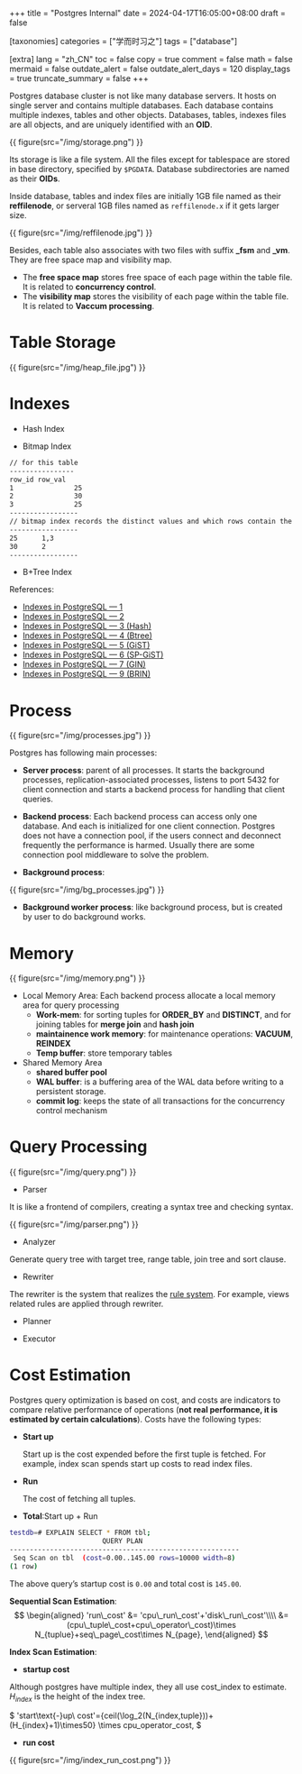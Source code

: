 +++
title = "Postgres Internal"
date = 2024-04-17T16:05:00+08:00
draft = false

[taxonomies]
categories = ["学而时习之"]
tags = ["database"]

[extra]
lang = "zh_CN"
toc = false
copy = true
comment = false
math = false
mermaid = false
outdate_alert = false
outdate_alert_days = 120
display_tags = true
truncate_summary = false
+++

<!--more-->
Postgres database cluster is not like many database servers. It hosts on single server and contains multiple databases. Each database contains multiple indexes, tables and other objects. Databases, tables, indexes files are all objects, and are uniquely identified with an **OID**.

{{ figure(src="/img/storage.png") }}

Its storage is like a file system. All the files except for tablespace are stored in base directory, specified by `$PGDATA`. Database subdirectories are named as their **OIDs**.

Inside database, tables and index files are initially 1GB file named as their **reffilenode**, or serveral 1GB files named as `reffilenode.x` if it gets larger size.

{{ figure(src="/img/reffilenode.jpg") }}

Besides, each table also associates with two files with suffix **_fsm** and **_vm**. They are free space map and visibility map.

* The **free space map** stores free space of each page within the table file. It is related to **concurrency control**.
* The **visibility map** stores the visibility of each page within the table file. It is related to **Vaccum processing**.

# Table Storage

{{ figure(src="/img/heap_file.jpg") }}

# Indexes
* Hash Index

* Bitmap Index
```bash
// for this table
----------------
row_id row_val
1				25
2				30
3				25
-----------------
// bitmap index records the distinct values and which rows contain the specific values
-----------------
25      1,3
30      2
-----------------
```

* B+Tree Index

References:

* [Indexes in PostgreSQL — 1](https://postgrespro.com/blog/pgsql/3994098)
* [Indexes in PostgreSQL — 2](https://postgrespro.com/blog/pgsql/4161264)
* [Indexes in PostgreSQL — 3 (Hash)](https://postgrespro.com/blog/pgsql/4161321)
* [Indexes in PostgreSQL — 4 (Btree)](https://postgrespro.com/blog/pgsql/4161516)
* [Indexes in PostgreSQL — 5 (GiST)](https://postgrespro.com/blog/pgsql/4175817)
* [Indexes in PostgreSQL — 6 (SP-GiST)](https://habr.com/en/company/postgrespro/blog/446624/)
* [Indexes in PostgreSQL — 7 (GIN)](https://habr.com/en/company/postgrespro/blog/448746/)
* [Indexes in PostgreSQL — 9 (BRIN)](https://habr.com/en/company/postgrespro/blog/452900/)

# Process 

{{ figure(src="/img/processes.jpg") }}

Postgres has following main processes:

* **Server process**: parent of all processes. It starts the background processes, replication-associated processes, listens to port 5432 for client connection and starts a backend process for handling that client queries.

* **Backend process**: Each backend process can access only one database. And each is initialized for one client connection. Postgres does not have a connection pool, if the users connect and deconnect frequently the performance is harmed. Usually there are some connection pool middleware to solve the problem.

* **Background process**:

{{ figure(src="/img/bg_processes.jpg") }}

* **Background worker process**: like background process, but is created by user to do background works.

# Memory

{{ figure(src="/img/memory.png") }}

* Local Memory Area: Each backend process allocate a local memory area for query processing
  * **Work-mem**: for sorting tuples for **ORDER_BY** and **DISTINCT**, and for joining tables for **merge join** and **hash join**
  * **maintainence work memory**: for maintenance operations: **VACUUM**, **REINDEX**
  * **Temp buffer**: store temporary tables
* Shared Memory Area
  * **shared buffer pool**
  * **WAL buffer**: is a buffering area of the WAL data before writing to a persistent storage.
  * **commit log**: keeps the state of all transactions for the concurrency control mechanism

# Query Processing

{{ figure(src="/img/query.png") }}

* Parser

It is like a frontend of compilers, creating a syntax tree and checking syntax.

{{ figure(src="/img/parser.png") }}

* Analyzer

Generate query tree with target tree, range table, join tree and sort clause.

* Rewriter

The rewriter is the system that realizes the [rule system](http://www.postgresql.org/docs/current/static/rules.html). For example, views related rules are applied through rewriter.

* Planner

* Executor

# Cost Estimation

Postgres query optimization is based on cost, and costs are indicators to compare relative performance of operations (**not real performance, it is estimated by certain calculations**). Costs have the following types:

* **Start up**

  Start up is the cost expended before the first tuple is fetched. For example, index scan spends start up costs to read index files.

* **Run**

  The cost of fetching all tuples.

* **Total**:Start up + Run

```bash
testdb=# EXPLAIN SELECT * FROM tbl;
                       QUERY PLAN                        
---------------------------------------------------------
 Seq Scan on tbl  (cost=0.00..145.00 rows=10000 width=8)
(1 row)
```

The above query’s startup cost is `0.00` and total cost is `145.00`.

**Sequential Scan Estimation**:
$$
\begin{aligned}
'run\_cost' &= 'cpu\_run\_cost'+'disk\_run\_cost'\\\\ &= (cpu\_tuple\_cost+cpu\_operator\_cost)\times N_{tuplue}+seq\_page\_cost\times N_{page},
\end{aligned}
$$

**Index Scan Estimation**:

* **startup cost**

Although postgres have multiple index, they all use cost_index to estimate. $H_{index}$ is the height of the index tree.

$ 'start\text{-}up\ cost'=\{ceil(\log_2(N_{index,tuple}))+(H_{index}+1)\times50\} \times cpu\_operator\_cost, $

* **run cost**

{{ figure(src="/img/index_run_cost.png") }}